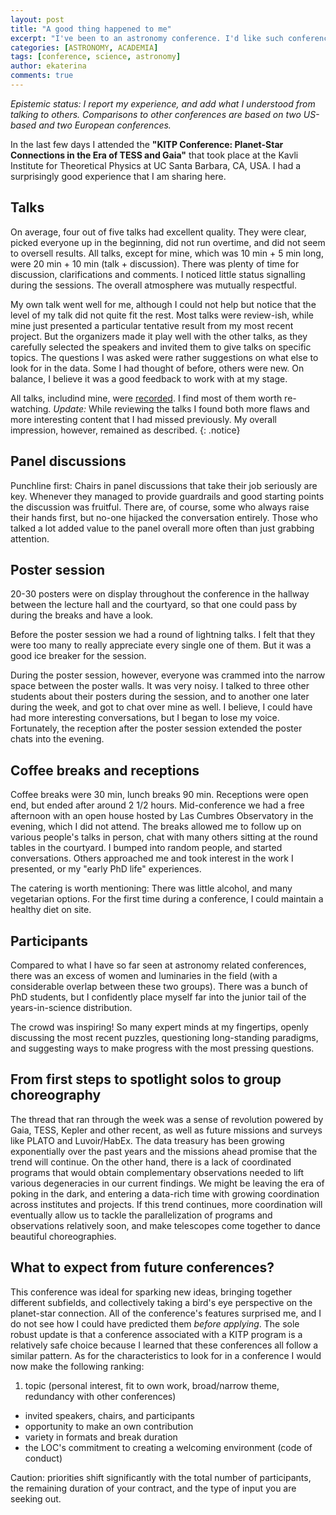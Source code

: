 ```yaml
---
layout: post
title: "A good thing happened to me"
excerpt: "I've been to an astronomy conference. I'd like such conferences to happen to other PhD students (and seniors, too). Let me tell you why."
categories: [ASTRONOMY, ACADEMIA]
tags: [conference, science, astronomy]
author: ekaterina
comments: true
---
```


_Epistemic status: I report my experience, and add what I understood from talking to others. Comparisons to other conferences are based on two US-based and two European conferences._

In the last few days I attended the **"KITP Conference: Planet-Star Connections in the Era of TESS and Gaia"** that took place at the Kavli Institute for Theoretical Physics at UC Santa Barbara, CA, USA. I had a surprisingly good experience that I am sharing here.

## Talks

On average, four out of five talks had excellent quality. They were clear, picked everyone up in the beginning, did not run overtime, and did not seem to oversell results. All talks, except for mine, which was 10 min + 5 min long, were 20 min + 10 min (talk + discussion). There was plenty of time for discussion, clarifications and comments. I noticed little status signalling during the sessions. The overall atmosphere was mutually respectful.

My own talk went well for me, although I could not help but notice that the level of my talk did not quite fit the rest. Most talks were review-ish, while mine just presented a particular tentative result from my most recent project. But the organizers made it play well with the other talks, as they carefully selected the speakers and invited them to give talks on specific topics. The questions I was asked were rather suggestions on what else to look for in the data. Some I had thought of before, others were new. On balance, I believe it was a good feedback to work with at my stage.

All talks, includind mine, were [recorded](http://online.kitp.ucsb.edu/online/exostar-c19/). I find most of them worth re-watching. _Update:_ While reviewing the talks I found both more flaws and more interesting content that I had missed previously. My overall impression, however, remained as described.
{: .notice}

## Panel discussions

Punchline first: Chairs in panel discussions that take their job seriously are key. Whenever they managed to provide guardrails and good starting points the discussion was fruitful. There are, of course, some who always raise their hands first, but no-one hijacked the conversation entirely. Those who talked a lot added value to the panel overall more often than just grabbing attention.

## Poster session

20-30 posters were on display throughout the conference in the hallway between the lecture hall and the courtyard, so that one could pass by during the breaks and have a look.

Before the poster session we had a round of lightning talks. I felt that they were too many to really appreciate every single one of them. But it was a good ice breaker for the session.

During the poster session, however, everyone was crammed into the narrow space between the poster walls. It was very noisy. I talked to three other students about their posters during the session, and to another one later during the week, and got to chat over mine as well. I believe, I could have had more interesting conversations, but I began to lose my voice. Fortunately, the reception after the poster session extended the poster chats into the evening. 

## Coffee breaks and receptions

Coffee breaks were 30 min, lunch breaks 90 min. Receptions were open end, but ended after around 2 1/2 hours. Mid-conference we had a free afternoon with an open house hosted by Las Cumbres Observatory in the evening, which I did not attend. The breaks allowed me to follow up on various people's talks in person, chat with many others sitting at the round tables in the courtyard. I bumped into random people, and started conversations. Others approached me and took interest in the work I presented, or my "early PhD life" experiences.

The catering is worth mentioning: There was little alcohol, and many vegetarian options. For the first time during a conference, I could maintain a healthy diet on site.

## Participants

Compared to what I have so far seen at astronomy related conferences, there was an excess of women and luminaries in the field (with a considerable overlap between these two groups). There was a bunch of PhD students, but I confidently place myself far into the junior tail of the years-in-science distribution. 

The crowd was inspiring! So many expert minds at my fingertips, openly discussing the most recent puzzles, questioning long-standing paradigms, and suggesting ways to make progress with the most pressing questions.

## From first steps to spotlight solos to group choreography

The thread that ran through the week was a sense of revolution powered by Gaia, TESS, Kepler and other recent, as well as future missions and surveys like PLATO and Luvoir/HabEx. The data treasury has been growing exponentially over the past years and the missions ahead promise that the trend will continue. On the other hand, there is a lack of coordinated programs that would obtain complementary observations needed to lift various degeneracies in our current findings. We might be leaving the era of poking in the dark, and entering a data-rich time with growing coordination across institutes and projects. If this trend continues, more coordination will eventually allow us to tackle the parallelization of programs and observations relatively soon, and make telescopes come together to dance beautiful choreographies.

## What to expect from future conferences?

This conference was ideal for sparking new ideas, bringing together different subfields, and collectively taking a bird's eye perspective on the planet-star connection. All of the conference's features surprised me, and I do not see how I could have predicted them _before applying_. The sole robust update is that a conference associated with a KITP program is a relatively safe choice because I learned that these conferences all follow a similar pattern. As for the characteristics to look for in a conference I would now make the following ranking:

1. topic (personal interest, fit to own work, broad/narrow theme, redundancy with other conferences)
* invited speakers, chairs, and participants
* opportunity to make an own contribution
* variety in formats and break duration
* the LOC's commitment to creating a welcoming environment (code of conduct)

Caution: priorities shift significantly with the total number of participants, the remaining duration of your contract, and the type of input you are seeking out.






